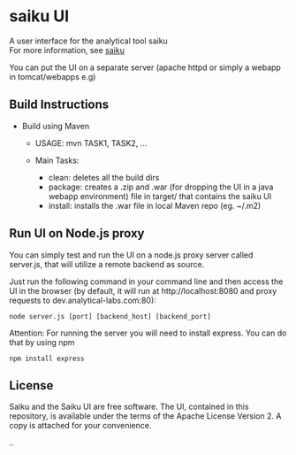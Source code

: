 saiku UI
==============================
A user interface for the analytical tool saiku <br />
For more information, see [saiku](http://www.meteorite.bi/saiku)

You can put the UI on a separate server (apache httpd or simply a webapp in tomcat/webapps e.g)

Build Instructions
------------------

* Build using Maven

	- USAGE: mvn TASK1, TASK2, ...
	
	- Main Tasks:
	
		+ clean: deletes all the build dirs
		+ package: creates a .zip and .war (for dropping the UI in a java webapp environment) file in target/ that contains the saiku UI
		+ install: installs the .war file in local Maven repo (eg. ~/.m2)


Run UI on Node.js proxy
------------------
You can simply test and run the UI on a node.js proxy server called server.js, that will utilize a remote backend as source.

Just run the following command in your command line and then access the UI in
the browser (by default, it will run at http://localhost:8080 and proxy requests to dev.analytical-labs.com:80):

    node server.js [port] [backend_host] [backend_port]


Attention: For running the server you will need to install express.
You can do that by using npm

    npm install express
    
License
------------------
Saiku and the Saiku UI are free software. The UI, contained in this repository,
is available under the terms of the Apache License Version 2. A copy is attached for your convenience.

..
